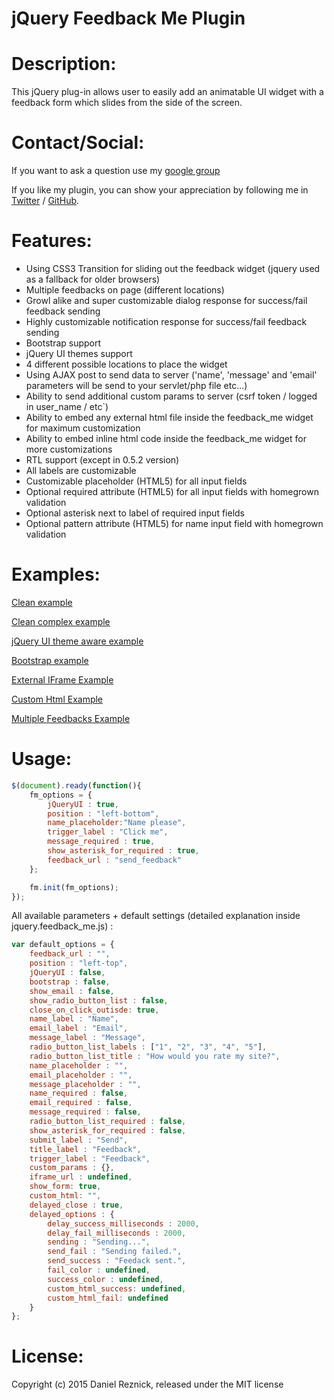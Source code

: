 jQuery Feedback Me Plugin
===========

Description:
=====

This jQuery plug-in allows user to easily add an animatable UI widget with a feedback form which slides from the side of the screen.


Contact/Social:
=====
If you want to ask a question use my [google group](https://groups.google.com/forum/#!forum/daniels_code)

If you like my plugin, you can show your appreciation by following me in [Twitter](https://twitter.com/danielreznick) / [GitHub](https://github.com/vedmack).


Features:
=====

  - Using CSS3 Transition for sliding out the feedback widget (jquery used as a fallback for older browsers)
  - Multiple feedbacks on page (different locations)
  - Growl alike and super customizable dialog response for success/fail feedback sending
  - Highly customizable notification response for success/fail feedback sending
  - Bootstrap support 
  - jQuery UI themes support
  - 4 different possible locations to place the widget
  - Using AJAX post to send data to server ('name', 'message' and 'email' parameters will be send to your servlet/php file etc...)
  - Ability to send additional custom params to server (csrf token / logged in user_name / etc`)
  - Ability to embed any external html file inside the feedback_me widget for maximum customization
  - Ability to embed inline html code inside the feedback_me widget for more customizations
  - RTL support (except in 0.5.2 version)
  - All labels are customizable
  - Customizable placeholder (HTML5) for all input fields
  - Optional required attribute (HTML5) for all input fields with homegrown validation
  - Optional asterisk next to label of required input fields
  - Optional pattern attribute (HTML5) for name input field  with homegrown validation
  


Examples:
=====

[Clean example](http://feedback-me.appspot.com/example_clean.html)

[Clean complex example](http://feedback-me.appspot.com/example_clean_complex.html)

[jQuery UI theme aware example](http://feedback-me.appspot.com/example_jqueryUI.html)

[Bootstrap example](http://feedback-me.appspot.com/example_bootstrap.html)

[External IFrame Example](http://feedback-me.appspot.com/example_external_iframe.html)

[Custom Html Example](http://feedback-me.appspot.com/example_custom_html.html)

[Multiple Feedbacks Example](http://feedback-me.appspot.com/example_clean_multiple.html)

Usage:
=====

```javascript
$(document).ready(function(){
	fm_options = {
		jQueryUI : true,
		position : "left-bottom",
		name_placeholder:"Name please",						
		trigger_label : "Click me",
		message_required : true,
		show_asterisk_for_required : true,
		feedback_url : "send_feedback"
	};

	fm.init(fm_options);
});
```

All available parameters + default settings (detailed explanation inside jquery.feedback_me.js) :

```javascript
var default_options = {
	feedback_url : "",
	position : "left-top",
	jQueryUI : false,
	bootstrap : false,
	show_email : false,
	show_radio_button_list : false,
	close_on_click_outisde: true,
	name_label : "Name",
	email_label : "Email",
	message_label : "Message",
	radio_button_list_labels : ["1", "2", "3", "4", "5"],
	radio_button_list_title : "How would you rate my site?",
	name_placeholder : "",
	email_placeholder : "",
	message_placeholder : "",
	name_required : false,
	email_required : false,
	message_required : false,
	radio_button_list_required : false,
	show_asterisk_for_required : false,
	submit_label : "Send",
	title_label : "Feedback",
	trigger_label : "Feedback",
	custom_params : {},
	iframe_url : undefined,
	show_form: true,
	custom_html: "",
	delayed_close : true,
	delayed_options : {
		delay_success_milliseconds : 2000,
		delay_fail_milliseconds : 2000,
		sending : "Sending...",
		send_fail : "Sending failed.",
		send_success : "Feedack sent.",
		fail_color : undefined,
		success_color : undefined,
		custom_html_success: undefined,
		custom_html_fail: undefined
	}
};
```


License:
=====

Copyright (c) 2015 Daniel Reznick, released under the MIT license

